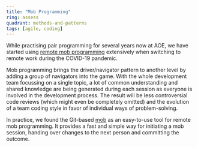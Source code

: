 ```yaml
---
title: "Mob Programming"
ring: assess
quadrant: methods-and-patterns
tags: [agile, coding]
---
```


While practising pair programming for several years now at AOE, we have started using
[remote mob programming](https://www.remotemobprogramming.org/) extensively when
switching to remote work during the COVID-19 pandemic.

Mob programming brings the driver/navigator pattern to another level by adding a group
of navigators into the game. With the whole development team focussing on a single
topic, a lot of common understanding and shared knowledge are being generated during
each session as everyone is involved in the development process. The result will be
less controversial code reviews (which might even be completely omitted) and the
evolution of a team coding style in favor of individual ways of problem-solving.

In practice, we found the Git-based [mob](https://github.com/remotemobprogramming/mob)
as an easy-to-use tool for remote mob programming. It provides a fast and simple way
for initiating a mob session, handing over changes to the next person and committing
the outcome.
